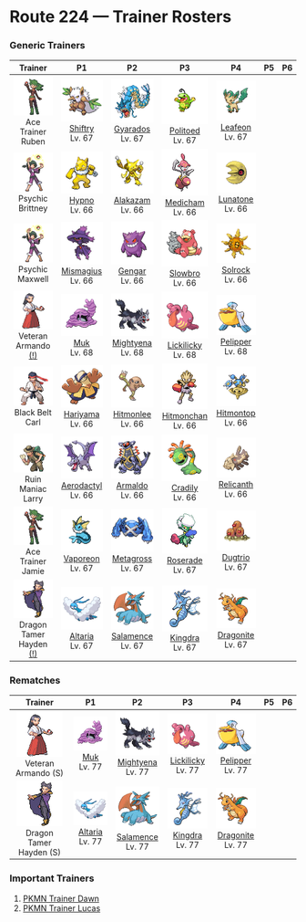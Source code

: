 # Route 224 — Trainer Rosters

### Generic Trainers

| Trainer | P1 | P2 | P3 | P4 | P5 | P6 |
|:-------:|:--:|:--:|:--:|:--:|:--:|:--:|
| ![Ace Trainer Ruben](../../assets/trainers/ace_trainer.png "Ace Trainer Ruben")<br>Ace Trainer Ruben | ![Shiftry](../../assets/sprites/shiftry/front.gif "Shiftry: By flapping its leafy fan, it can whip up gusts of 100 ft/second that can level houses.")<br>[Shiftry](../../pokemon/shiftry.md/)<br>Lv. 67 | ![Gyarados](../../assets/sprites/gyarados/front.gif "Gyarados: Once it begins to rampage, a GYARADOS will burn everything down, even in a harsh storm.")<br>[Gyarados](../../pokemon/gyarados.md/)<br>Lv. 67 | ![Politoed](../../assets/sprites/politoed/front.gif "Politoed: It gathers groups of others as their leader. Its cries make POLIWAG obey.")<br>[Politoed](../../pokemon/politoed.md/)<br>Lv. 67 | ![Leafeon](../../assets/sprites/leafeon/front.gif "Leafeon: It basically does not fight. With cells similar to those of plants, it can perform photosynthesis.")<br>[Leafeon](../../pokemon/leafeon.md/)<br>Lv. 67 |
| ![Psychic Brittney](../../assets/trainers/psychic.png "Psychic Brittney")<br>Psychic Brittney | ![Hypno](../../assets/sprites/hypno/front.gif "Hypno: Seeing its swinging pendulum can induce sleep in three seconds, even in someone who just woke up.")<br>[Hypno](../../pokemon/hypno.md/)<br>Lv. 66 | ![Alakazam](../../assets/sprites/alakazam/front.gif "Alakazam: The spoons clutched in its hands are said to have been created by its psychic powers.")<br>[Alakazam](../../pokemon/alakazam.md/)<br>Lv. 66 | ![Medicham](../../assets/sprites/medicham/front.gif "Medicham: It gains the ability to see the aura of its opponents by honing its mind through starvation.")<br>[Medicham](../../pokemon/medicham.md/)<br>Lv. 66 | ![Lunatone](../../assets/sprites/lunatone/front.gif "Lunatone: Because it turns active on nights of the full moon, it is said to have some link to the lunar phases.")<br>[Lunatone](../../pokemon/lunatone.md/)<br>Lv. 66 |
| ![Psychic Maxwell](../../assets/trainers/psychic.png "Psychic Maxwell")<br>Psychic Maxwell | ![Mismagius](../../assets/sprites/mismagius/front.gif "Mismagius: Its cry sounds like an incantation. It is said the cry may rarely be imbued with happiness-giving power.")<br>[Mismagius](../../pokemon/mismagius.md/)<br>Lv. 66 | ![Gengar](../../assets/sprites/gengar/front.gif "Gengar: The leer that floats in darkness belongs to a GENGAR delighting in casting curses on people.")<br>[Gengar](../../pokemon/gengar.md/)<br>Lv. 66 | ![Slowbro](../../assets/sprites/slowbro/front.gif "Slowbro: Though usually dim witted, it seems to become inspired if the SHELLDER on its tail bites down.")<br>[Slowbro](../../pokemon/slowbro.md/)<br>Lv. 66 | ![Solrock](../../assets/sprites/solrock/front.gif "Solrock: A new Pokémon species, rumored to be from the sun. It gives off light while spinning.")<br>[Solrock](../../pokemon/solrock.md/)<br>Lv. 66 |
| ![Veteran Armando (!)](../../assets/trainers/veteran.png "Veteran Armando (!)")<br>Veteran Armando [(!)](#rematches) | ![Muk](../../assets/sprites/muk/front.gif "Muk: A toxic fluid seeps from its body. The fluid instantly kills plants and trees on contact.")<br>[Muk](../../pokemon/muk.md/)<br>Lv. 68 | ![Mightyena](../../assets/sprites/mightyena/front.gif "Mightyena: It chases down prey in a pack. It will never disobey the commands of a skilled Trainer.")<br>[Mightyena](../../pokemon/mightyena.md/)<br>Lv. 68 | ![Lickilicky](../../assets/sprites/lickilicky/front.gif "Lickilicky: The long tongue is always soggy with slobber. The saliva contains a solvent that causes numbness.")<br>[Lickilicky](../../pokemon/lickilicky.md/)<br>Lv. 68 | ![Pelipper](../../assets/sprites/pelipper/front.gif "Pelipper: It is a messenger of the skies, carrying small Pokémon and eggs to safety in its bill.")<br>[Pelipper](../../pokemon/pelipper.md/)<br>Lv. 68 |
| ![Black Belt Carl](../../assets/trainers/black_belt.png "Black Belt Carl")<br>Black Belt Carl | ![Hariyama](../../assets/sprites/hariyama/front.gif "Hariyama: It loves to match power with big-bodied Pokémon. It can knock a truck flying with its arm thrusts.")<br>[Hariyama](../../pokemon/hariyama.md/)<br>Lv. 66 | ![Hitmonlee](../../assets/sprites/hitmonlee/front.gif "Hitmonlee: Its legs can stretch double. First-time foes are startled by its extensible reach.")<br>[Hitmonlee](../../pokemon/hitmonlee.md/)<br>Lv. 66 | ![Hitmonchan](../../assets/sprites/hitmonchan/front.gif "Hitmonchan: The arm-twisting punches it throws pulverize even concrete. It rests after three minutes of fighting.")<br>[Hitmonchan](../../pokemon/hitmonchan.md/)<br>Lv. 66 | ![Hitmontop](../../assets/sprites/hitmontop/front.gif "Hitmontop: It fights while spinning like a top. The centrifugal force boosts its destructive power by ten.")<br>[Hitmontop](../../pokemon/hitmontop.md/)<br>Lv. 66 |
| ![Ruin Maniac Larry](../../assets/trainers/ruin_maniac.png "Ruin Maniac Larry")<br>Ruin Maniac Larry | ![Aerodactyl](../../assets/sprites/aerodactyl/front.gif "Aerodactyl: A Pokémon that roamed the skies in the dinosaur era. Its teeth are like saw blades.")<br>[Aerodactyl](../../pokemon/aerodactyl.md/)<br>Lv. 66 | ![Armaldo](../../assets/sprites/armaldo/front.gif "Armaldo: It went ashore after evolving. Its entire body is clad in a sturdy armor.")<br>[Armaldo](../../pokemon/armaldo.md/)<br>Lv. 66 | ![Cradily](../../assets/sprites/cradily/front.gif "Cradily: It lives in the shallows of warm seas. When the tide goes out, it digs up prey from beaches.")<br>[Cradily](../../pokemon/cradily.md/)<br>Lv. 66 | ![Relicanth](../../assets/sprites/relicanth/front.gif "Relicanth: A rare Pokémon discovered during a deep-sea exploration. It has not changed in over 100 million years.")<br>[Relicanth](../../pokemon/relicanth.md/)<br>Lv. 66 |
| ![Ace Trainer Jamie](../../assets/trainers/ace_trainer.png "Ace Trainer Jamie")<br>Ace Trainer Jamie | ![Vaporeon](../../assets/sprites/vaporeon/front.gif "Vaporeon: Its cell composition is similar to water molecules. As a result, it can melt away into water.")<br>[Vaporeon](../../pokemon/vaporeon.md/)<br>Lv. 67 | ![Metagross](../../assets/sprites/metagross/front.gif "Metagross: METANG combined to form it. With four brains, it has the intelligence of a supercomputer.")<br>[Metagross](../../pokemon/metagross.md/)<br>Lv. 67 | ![Roserade](../../assets/sprites/roserade/front.gif "Roserade: Each of its hands contains different toxins, but both hands can jab with near-fatal power.")<br>[Roserade](../../pokemon/roserade.md/)<br>Lv. 67 | ![Dugtrio](../../assets/sprites/dugtrio/front.gif "Dugtrio: Its three heads move alternately, driving it through tough soil to depths of over 60 miles.")<br>[Dugtrio](../../pokemon/dugtrio.md/)<br>Lv. 67 |
| ![Dragon Tamer Hayden (!)](../../assets/trainers/dragon_tamer.png "Dragon Tamer Hayden (!)")<br>Dragon Tamer Hayden [(!)](#rematches) | ![Altaria](../../assets/sprites/altaria/front.gif "Altaria: If it bonds with a person, it will gently envelop the friend with its soft wings, then hum.")<br>[Altaria](../../pokemon/altaria.md/)<br>Lv. 67 | ![Salamence](../../assets/sprites/salamence/front.gif "Salamence: As a result of its long-held dream of flying, its cellular structure changed, and wings grew out.")<br>[Salamence](../../pokemon/salamence.md/)<br>Lv. 67 | ![Kingdra](../../assets/sprites/kingdra/front.gif "Kingdra: It lives in caves on the seafloor and creates giant whirlpools every time it moves.")<br>[Kingdra](../../pokemon/kingdra.md/)<br>Lv. 67 | ![Dragonite](../../assets/sprites/dragonite/front.gif "Dragonite: It is said to make its home somewhere in the sea. It guides crews of shipwrecks to shore.")<br>[Dragonite](../../pokemon/dragonite.md/)<br>Lv. 67 |


### Rematches

| Trainer | P1 | P2 | P3 | P4 | P5 | P6 |
|:-------:|:--:|:--:|:--:|:--:|:--:|:--:|
| ![Veteran Armando (S)](../../assets/trainers/veteran.png "Veteran Armando (S)")<br>Veteran Armando (S) | ![Muk](../../assets/sprites/muk/front.gif "Muk: A toxic fluid seeps from its body. The fluid instantly kills plants and trees on contact.")<br>[Muk](../../pokemon/muk.md/)<br>Lv. 77 | ![Mightyena](../../assets/sprites/mightyena/front.gif "Mightyena: It chases down prey in a pack. It will never disobey the commands of a skilled Trainer.")<br>[Mightyena](../../pokemon/mightyena.md/)<br>Lv. 77 | ![Lickilicky](../../assets/sprites/lickilicky/front.gif "Lickilicky: The long tongue is always soggy with slobber. The saliva contains a solvent that causes numbness.")<br>[Lickilicky](../../pokemon/lickilicky.md/)<br>Lv. 77 | ![Pelipper](../../assets/sprites/pelipper/front.gif "Pelipper: It is a messenger of the skies, carrying small Pokémon and eggs to safety in its bill.")<br>[Pelipper](../../pokemon/pelipper.md/)<br>Lv. 77 |
| ![Dragon Tamer Hayden (S)](../../assets/trainers/dragon_tamer.png "Dragon Tamer Hayden (S)")<br>Dragon Tamer Hayden (S) | ![Altaria](../../assets/sprites/altaria/front.gif "Altaria: If it bonds with a person, it will gently envelop the friend with its soft wings, then hum.")<br>[Altaria](../../pokemon/altaria.md/)<br>Lv. 77 | ![Salamence](../../assets/sprites/salamence/front.gif "Salamence: As a result of its long-held dream of flying, its cellular structure changed, and wings grew out.")<br>[Salamence](../../pokemon/salamence.md/)<br>Lv. 77 | ![Kingdra](../../assets/sprites/kingdra/front.gif "Kingdra: It lives in caves on the seafloor and creates giant whirlpools every time it moves.")<br>[Kingdra](../../pokemon/kingdra.md/)<br>Lv. 77 | ![Dragonite](../../assets/sprites/dragonite/front.gif "Dragonite: It is said to make its home somewhere in the sea. It guides crews of shipwrecks to shore.")<br>[Dragonite](../../pokemon/dragonite.md/)<br>Lv. 77 |


### Important Trainers

1. [PKMN Trainer Dawn](important_trainers.md#pkmn-trainer-dawn)
1. [PKMN Trainer Lucas](important_trainers.md#pkmn-trainer-lucas)
